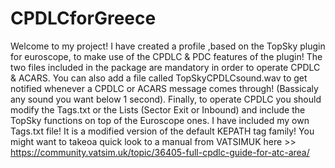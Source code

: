 # CPDLCforGreece

Welcome to my project!
I have created a profile ,based on the TopSky plugin for euroscope, to make use of the CPDLC & PDC features of the plugin!
The two files included in the package are mandatory in order to operate CPDLC & ACARS.
You can also add a file called TopSkyCPDLCsound.wav to get notified whenever a CPDLC or ACARS message comes through! (Bassicaly any sound you want below 1 second).
Finally, to operate CPDLC you should modify the Tags.txt or the Lists (Sector Exit or Inbound) and include the TopSky functions on top of the Euroscope ones.
I have included my own Tags.txt file! It is a modified version of the default KEPATH tag family!
You might want to takeoa quick look to a manual from VATSIMUK here >> https://community.vatsim.uk/topic/36405-full-cpdlc-guide-for-atc-area/ 
